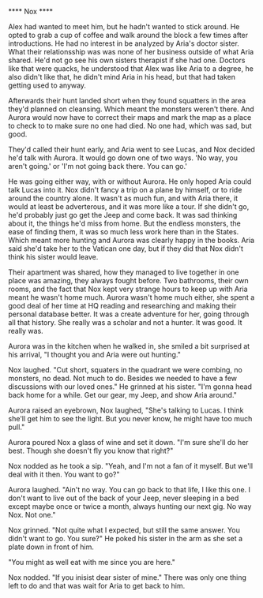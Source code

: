 **** Nox ****

Alex had wanted to meet him, but he hadn't wanted to stick around.  He opted to grab a cup of coffee and walk around the block a few times after introductions.  He had no interest in be analyzed by Aria's doctor sister.  What their relationsship was was none of her business outside of what Aria shared.  He'd not go see his own sisters therapist if she had one.  Doctors like that were quacks, he understood that Alex was like Aria to a degree, he also didn't like that, he didn't mind Aria in his head, but that had taken getting used to anyway.

Afterwards their hunt landed short when they found squatters in the area they'd planned on cleansing.  Which meant the monsters weren't there.  And Aurora would now have to correct their maps and mark the map as a place to check to to make sure no one had died.  No one had, which was sad, but good.

They'd called their hunt early, and Aria went to see Lucas, and Nox decided he'd talk with Aurora.  It would go down one of two ways.  'No way, you aren't going.'  or 'I'm not going back there.  You can go.'

He was going either way, with or without Aurora.  He only hoped Aria could talk Lucas into it.  Nox didn't fancy a trip on a plane by himself, or to ride around the country alone.  It wasn't as much fun, and with Aria there, it would at least be adverterous, and it was more like a tour.  If she didn't go, he'd probably just go get the Jeep and come back.  It was sad thinking about it, the things he'd miss from home.  But the endless monsters, the ease of finding them, it was so much less work here than in the States.  Which meant more hunting and Aurora was clearly happy in the books.  Aria said she'd take her to the Vatican one day, but if they did that Nox didn't think his sister would leave.

Their apartment was shared, how they managed to live together in one place was amazing, they always fought before.  Two bathrooms, their own rooms, and the fact that Nox kept very strange hours to keep up with Aria meant he wasn't home much.  Aurora wasn't home much either, she spent a good deal of her time at HQ reading and researching and making their personal database better.  It was a create adventure for her, going through all that history.  She really was a scholar and not a hunter.  It was good.  It really was.

Aurora was in the kitchen when he walked in, she smiled a bit surprised at his arrival, "I thought you and Aria were out hunting."

Nox laughed.  "Cut short, squaters in the quadrant we were combing, no monsters, no dead.  Not much to do.  Besides we needed to have a few discussions with our loved ones."  He grinned at his sister.  "I'm gonna head back home for a while.  Get our gear, my Jeep, and show Aria around."

Aurora raised an eyebrown, Nox laughed, "She's talking to Lucas.  I think she'll get him to see the light.  But you never know, he might have too much pull."

Aurora poured Nox a glass of wine and set it down.  "I'm sure she'll do her best.  Though she doesn't fly you know that right?"

Nox nodded as he took a sip.  "Yeah, and I'm not a fan of it myself.  But we'll deal with it then.  You want to go?"

Aurora laughed.  "Ain't no way.  You can go back to that life, I like this one.  I don't want to live out of the back of your Jeep, never sleeping in a bed except maybe once or twice a month, always hunting our next gig.  No way Nox.  Not one."

Nox grinned.  "Not quite what I expected, but still the same answer.  You didn't want to go.  You sure?"  He poked his sister in the arm as she set a plate down in front of him. 

"You might as well eat with me since you are here." 

Nox nodded.  "If you inisist dear sister of mine."  There was only one thing left to do and that was wait for Aria to get back to him.
